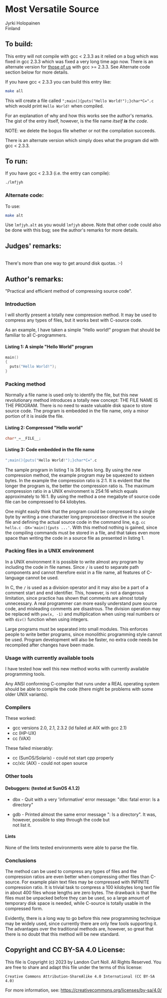 # Most Versatile Source

Jyrki Holopainen\
Finland


## To build:

This entry will not compile with gcc < 2.3.3 as it relied on a bug which was
fixed in gcc 2.3.3 which was fixed a very long time ago now. There is an
alternate version for [those of
us](https://www.collinsdictionary.com/dictionary/english/everyone) with gcc >=
2.3.3. See Alternate code section below for more details.

If you have gcc < 2.3.3 you can build this entry like:

```sh
make all
```

This will create a file called `";main(){puts("Hello World!");}char*C=".c` which
would print `Hello World!` when compiled.

For an explanation of why and how this works see the author's remarks. The gist
of the entry itself, however, is the file name _itself **is** the code_.

NOTE: we delete the bogus file whether or not the compilation succeeds.

There is an alternate version which simply does what the program did with gcc <
2.3.3.


## To run:

If you have gcc < 2.3.3 (i.e. the entry can compile):

```sh
./lmfjyh
```


### Alternate code:

To use:

```sh
make alt
```

Use `lmfjyh.alt` as you would `lmfjyh` above. Note that other code could also be
done with this bug; see the author's remarks for more details.


## Judges' remarks:
\
There's more than one way to get around disk quotas. :-)


## Author's remarks:

"Practical and efficient method of compressing source code".

### Introduction

I will shortly present a totally new compression method.
It may be used to compress any types of files, but it works
best with C-source code.

As an example, I have taken a simple "Hello world!" program
that should be familiar to all C-programmers.

#### Listing 1: A simple "Hello World" program


```c
main()
{
  puts("Hello World!");
}
```

### Packing method

Normally a file name is used only to identify the file, but this new
revolutionary method introduces a totally new concept: THE FILE NAME IS THE
PROGRAM. There is no need to waste valuable disk space to store source code. The
program is embedded in the file name, only a minor portion of it is inside the
file.

#### Listing 2: Compressed "Hello world"

```c
char*_=__FILE__;
```


#### Listing 3: Code embedded in the file name

```c
";main(){puts("Hello World!");}char*C=".c
```


The sample program in listing 1 is 36 bytes long. By using the new
compression method, the example program may be squeezed to sixteen
bytes. In the example the compression ratio is 2:1. It is evident
that the longer the program is, the better the compression ratio
is. The maximum compression ratio in a UNIX environment is 254:16
which equals approximately to 16:1.  By using the method a one
megabyte of source code file can be compressed to 64 kilobytes.

One might easily think that the program could be compressed to a
single byte by writing a one character long preprocessor directive
in the source file and defining the actual source code in the
command line, e.g. `cc hello.c -DX='main(){puts ...'`.  With this
method nothing is gained, since the compiling commands must be
stored in a file, and that takes even more space than writing the
code in a source file as presented in listing 1.


### Packing files in a UNIX environment

In a UNIX environment it is possible to write almost any program by
including the code in file names. Since `/` is used to separate
path components and cannot therefore exist in a file name, all
features of C-language cannot be used.

In C, the `/` is used as a division operator and it may also be a
part of a comment start and end identifier. This, however, is not a
dangerous limitation, since practice has shown that comments are
almost totally unnecessary. A real programmer can more easily
understand pure source code, and misleading comments are
disastrous. The division operation may be replaced with `pow(x, -1)`
and multiplication when using real numbers or with `div()` function
when using integers.

Large programs must be separated into small modules. This enforces
people to write better programs, since monolithic programming style
cannot be used. Program development will also be faster, no extra
code needs be recompiled after changes have been made.


### Usage with currently available tools

I have tested how well this new method works with currently
available programming tools.

Any ANSI conforming C-compiler that runs under a REAL operating
system should be able to compile the code (there might be problems
with some older UNIX variants).

### Compilers

These worked:

- gcc versions 2.0, 2.1, 2.3.2 (ld failed at AIX with gcc 2.1)
- cc (HP-UX)
- cc (VAX)

These failed miserably:

- cc (SunOS/Solaris)      - could not start cpp properly
- cc/xlc (AIX)            - could not open source

### Other tools

#### Debuggers: (tested at SunOS 4.1.2)

- dbx   - Quit with a very 'informative' error message:
	    "dbx: fatal error: Is a directory"

- gdb   - Printed almost the same error message ": Is a directory".
	It was, however, possible to step through the code but\
	not list it.

#### Lints

None of the lints tested environments were able to parse the file.


### Conclusions

The method can be used to compress any types of files and the
compression ratios are even better when compressing other files
than C-source.  For example plain text files may be compressed with
INFINITE compression ratio. It is trivial task to compress a 100
kilobytes long text file in about 400 files whose lengths are zero
bytes.  The drawback is that the files must be unpacked before they
can be used, so a large amount of temporary disk space is needed,
while C-source is totally usable in the compressed form.

Evidently, there is a long way to go before this new programming
technique may be widely used, since currently there are only few
tools supporting it. The advantages over the traditional methods
are, however, so great that there is no doubt that this method will
be new standard.


## Copyright and CC BY-SA 4.0 License:

This file is Copyright (c) 2023 by Landon Curt Noll.  All Rights Reserved.
You are free to share and adapt this file under the terms of this license:

    Creative Commons Attribution-ShareAlike 4.0 International (CC BY-SA 4.0)

For more information, see: https://creativecommons.org/licenses/by-sa/4.0/
